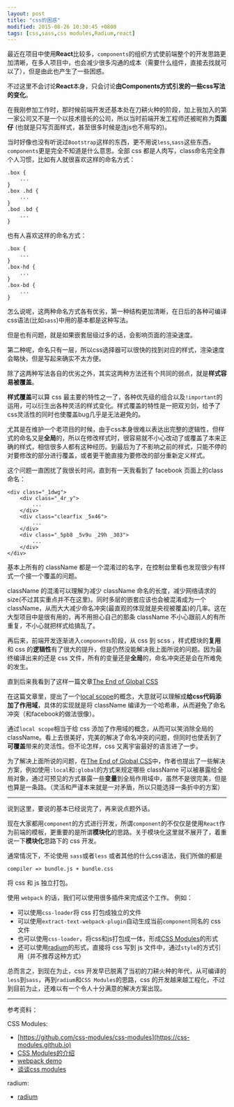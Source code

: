 ```yaml
---
layout: post
title: "css的困惑"
modified: 2015-08-26 10:30:45 +0800
tags: [css,sass,css modules,Radium,react]
---
```


最近在项目中使用**React**比较多，`components`的组织方式使前端整个的开发思路更加清晰，在多人项目中，也会减少很多沟通的成本（需要什么组件，直接去找就可以了），但是由此也产生了一些困惑。

不过这里不会讨论**React**本身，只会讨论**由Components方式引发的一些css写法的变化**。

在我刚参加工作时，那时候前端开发还基本处在刀耕火种的阶段，加上我加入的第一家公司又不是一个以技术擅长的公司，所以当时前端开发工程师还被昵称为**页面仔** (也就是只写页面样式，甚至很多时候是连js也不用写的)。

当时好像也没有听说过`Bootstrap`这样的东西，更不用说`less`,`sass`这些东西，`components`更是完全不知道是什么意思。全部 css 都是人肉写，class命名完全靠个人习惯，比如有人就很喜欢这样的命名方式：

	.box {
		...
	}
	.box .hd {
		...
	}
	.bod .bd {
		...
	}

也有人喜欢这样的命名方式：

	.box {
		...
	}
	.box-hd {
		...
	}
	.box-bd {
		...
	}
	
怎么说呢，这两种命名方式各有优劣，第一种结构更加清晰，在日后的各种可编译css语法(比如`sass`)中用的基本都是这种写法。

但是也有问题，就是如果嵌套层级过多的话，会影响页面的渲染速度。

第二种呢，命名只有一层，所以css选择器可以很快的找到对应的样式，渲染速度会略快，但是写起来确实不太方便。

除了这两种写法各自的优劣之外，其实这两种方法还有个共同的弱点，就是**样式容易被覆盖**。

**样式覆盖**可以算 css 最主要的特性之一了，各种优先级的组合以及`!important`的运用，可以衍生出各种灵活的样式变化。样式覆盖的特性是一把双刃剑，给予了css灵活性的同时也使覆盖bug几乎是无法避免的。

尤其是在维护一个老项目的时候，由于css本身很难以表达出完整的逻辑性，但样式的命名又是**全局**的，所以在修改样式时，很容易就不小心改动了或覆盖了本来正确的样式，相信很多人都有这种经历。到最后为了不影响之前的样式，只能不停的对要修改的部分进行覆盖，或者更干脆直接为要修改的部分重新定义样式。

这个问题一直困扰了我很长时间，直到有一天我看到了 facebook 页面上的class命名：

	<div class="_1dwg">
		<div class="_4r_y">
			...		
		</div>
		<div class="clearfix _5x46">
			...
		</div>
		<div class="_5pb8 _5v9u _29h _303">
			...
		</div>
	</div>
	
基本上所有的 className 都是一个混淆过的名字，在控制台里看也发现很少有样式一个接一个覆盖的问题。

className 的混淆可以理解为减少 className 命名的长度，减少网络请求的size(不过其实重点并不在这里)。同时多层的嵌套应该也会被混淆成为一个 className，从而大大减少命名冲突(最直观的体现就是央视被覆盖)的几率。这在大型项目中是很有用的，再不用担心自己的那条 className 不小心跟前人的有所重复，不小心就把样式给搞乱了。


再后来，前端开发逐渐进入`components`阶段，从 css 到 scss ，样式模块的**复用**和 css 的**逻辑性**有了很大的提升，但是仍然没能解决我上面所说的问题。因为最终编译出来的还是 css 文件，所有的变量还是**全局**的，命名冲突还是会在所难免的发生。

直到后来我看到了这样一篇文章[The End of Global CSS](https://medium.com/seek-ui-engineering/the-end-of-global-css-90d2a4a06284)

在这篇文章里，提出了一个[local scope](https://github.com/webpack/css-loader#local-scope)的概念，大意就可以理解成**给css代码添加了作用域**，具体的实现就是将 className 编译为一个哈希串，从而避免了命名冲突（和facebook的做法很像）。

通过`local scope`相当于给 css 添加了作用域的概念，从而可以笑消除全局的 className。看上去很美好，完美的解决了命名冲突的问题，但同时也使丢到了**可覆盖**带来的灵活性。但不论怎样，css 又离宇宙最好的语言进了一步。

为了解决上面所说的问题，在[The End of Global CSS](https://medium.com/seek-ui-engineering/the-end-of-global-css-90d2a4a06284)中，作者也提出了一些解决方案，例如使用`:local`和`:global`的方式来规定哪些 className 可以被暴露给全局对象，通过可预见的方式暴露一些**变量**到全局作用域中，虽然不是很完美，但是也算是一条路。（灵活和严谨本来就是一对矛盾，所以只能选择一条折中的方案）


----

说到这里，要说的基本已经说完了，再来说点题外话。

现在大家都用`component`的方式进行开发，所谓`component`的不仅仅是使用`React`作为前端的模板，更重要的是所谓**模块化**的思路。关于模块化这里就不展开了，着重说一下**模块化**思路下的 css 开发。

通常情况下，不论使用 `sass`或者`less` 或者其他的什么css语法，我们所做的都是

	compiler => bundle.js + bundle.css
	
将 css 和 js 独立打包。

使用 `webpack` 的话，我们可以使用很多插件来完成这个工作。
例如：

- 可以使用`css-loader`将 css 打包成独立的文件
- 可以使用`extract-text-webpack-plugin`自动生成当前`component`同名的 css 文件
- 也可以使用`css-loader`，将css和js打包成一体，形成[CSS Modules](https://github.com/css-modules/css-modules)的形式
- 还可以使用[radium](http://projects.formidablelabs.com/radium/)的形式，直接将 css 写到 js 文件中，通过`style`的方式引用（并不推荐这种方式）

总而言之，到现在为止，css 开发早已脱离了当初的刀耕火种的年代，从可编译的`less`到`sass`，再到`radium`和`CSS Modules`的思路，css 的开发越来越工程化，不过到目前为止，还难以有一个令人十分满意的解决方案出现。

----
参考资料：

CSS Modules:

- [https://github.com/css-modules/css-modules](https://css-modules.github.io)
- [CSS Modules的介绍](https://github.com/css-modules/css-modules)
- [webpack demo](https://github.com/css-modules/webpack-demo)
- [谈谈css modules](http://boke.io/tan-tan-css-modules/)

radium:

- [radium](http://projects.formidablelabs.com/radium/)